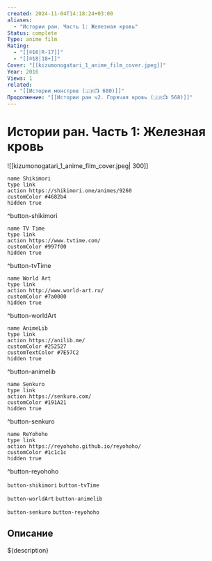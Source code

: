 ```yaml
---
created: 2024-11-04T14:18:24+03:00
aliases:
  - "Истории ран. Часть 1: Железная кровь"
Status: complete
Type: anime film
Rating:
  - "[[®️16|R-17]]"
  - "[[®️18|18+]]"
Cover: "[[kizumonogatari_1_anime_film_cover.jpeg]]"
Year: 2016
Views: 1
related:
  - "[[Истории монстров (🇯🇵📺 680)]]"
Продолжение: "[[Истории ран ч2. Горячая кровь (🇯🇵📺 568)]]"
---
```


# Истории ран. Часть 1: Железная кровь

![[kizumonogatari_1_anime_film_cover.jpeg| 300]]

```button
name Shikimori
type link
action https://shikimori.one/animes/9260
customColor #4682b4
hidden true
```
^button-shikimori

```button
name TV Time
type link
action https://www.tvtime.com/
customColor #997f00
hidden true
```
^button-tvTime

```button
name World Art
type link
action http://www.world-art.ru/
customColor #7a0000
hidden true
```
^button-worldArt

```button
name AnimeLib
type link
action https://anilib.me/
customColor #252527
customTextColor #7E57C2
hidden true
```
^button-animelib

```button
name Senkuro
type link
action https://senkuro.com/
customColor #191A21
hidden true
```
^button-senkuro

```button
name ReYohoho
type link
action https://reyohoho.github.io/reyohoho/
customColor #1c1c1c
hidden true
```
^button-reyohoho

`button-shikimori` `button-tvTime`

`button-worldArt` `button-animelib`

`button-senkuro` `button-reyohoho`

## Описание

${description}
